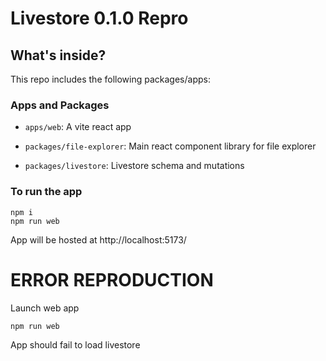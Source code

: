 # Livestore 0.1.0 Repro

## What's inside?

This repo includes the following packages/apps:

### Apps and Packages

- `apps/web`: A vite react app

- `packages/file-explorer`: Main react component library for file explorer
- `packages/livestore`: Livestore schema and mutations

### To run the app

```
npm i
npm run web
```

App will be hosted at http://localhost:5173/

# ERROR REPRODUCTION

Launch web app

```
npm run web
```


App should fail to load livestore